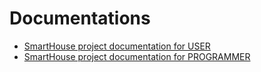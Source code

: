 # Documentations

 - [SmartHouse project documentation for USER](https://docs.google.com/document/d/1lfUi0koFcg4oIFfSh5qKLJ_vTZ4_gijzMfrl8hu6RMM/edit?usp=sharing)
 - [SmartHouse project documentation for PROGRAMMER](https://docs.google.com/document/d/1a5_5xfIgYVEohtO_oWmGVQVmjNzzwuMz7CbwZP969VA/edit?usp=sharing)
